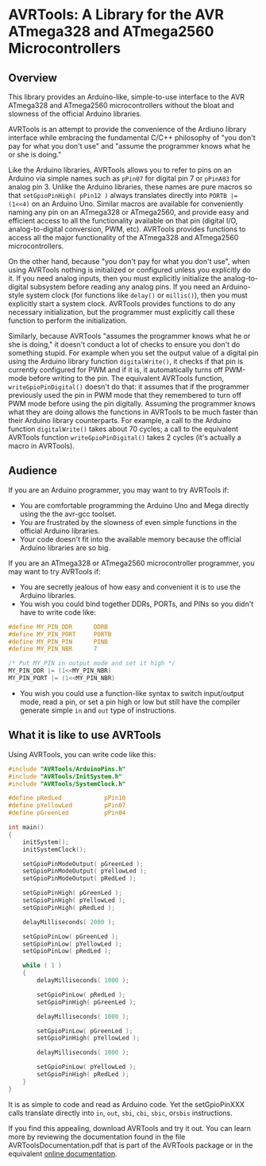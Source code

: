 # AVRTools: A Library for the AVR ATmega328 and ATmega2560 Microcontrollers #

## Overview ##

This library provides an Arduino-like, simple-to-use interface to the AVR ATmega328 and ATmega2560 microcontrollers
without the bloat and slowness of the official Arduino libraries.

AVRTools is an attempt to provide the convenience of the Ardiuno library interface while embracing the fundamental C/C++
philosophy of "you don't pay for what you don't use" and "assume the programmer knows what he or she is doing."

Like the Arduino libraries, AVRTools allows you to refer to pins on an Arduino via simple names such as `pPin07` for
digital pin 7 or `pPinA03` for analog pin 3.  Unlike the Arduino libraries, these names are pure macros so that
`setGpioPinHigh( pPin12 )` always translates directly into `PORTB |= (1<<4)` on an Arduino Uno.  Similar macros are
available for conveniently naming any pin on an ATmega328 or ATmega2560, and provide easy and efficient access to all
the functionality available on that pin (digital I/O, analog-to-digital conversion, PWM, etc).  AVRTools provides
functions to access all the major functionality of the ATmega328 and ATmega2560 microcontrollers.

On the other hand, because "you don't pay for what you don't use", when using AVRTools nothing is initialized or configured unless
you explicitly do it.  If you need analog inputs, then you must explicitly initialize the analog-to-digital subsystem before
reading any analog pins.  If you need an Arduino-style system clock (for functions like `delay()` or `millis()`), then
you must explicitly start a system clock.  AVRTools provides functions to do any necessary initialization, but the
programmer must explicitly call these function to perform the initialization.

Similarly, because AVRTools "assumes the programmer knows what he or she is doing," it doesn't conduct a lot of checks
to ensure you don't do something stupid.  For example when you set the output value of a digital pin using the Arduino library
function `digitalWrite()`, it checks if that pin is currently configured for PWM and if it is, it automatically turns off PWM-mode
before writing to the pin. The equivalent AVRTools function, `writeGpioPinDigital()` doesn't do that:  it assumes that if
the programmer previously used the pin in PWM mode that they remembered to turn off PWM mode before using the
pin digitally.  Assuming the programmer knows what they are doing allows the functions in AVRTools to be much faster
than their Arduino library counterparts.  For example, a call to the Arduino function `digitalWrite()` takes about 70 cycles;
a call to the equivalent AVRTools function `writeGpioPinDigital()` takes
2 cycles (it's actually a macro in AVRTools).

## Audience ##

If you are an Arduino programmer, you may want to try AVRTools if:
- You are comfortable programming the Arduino Uno and Mega directly using the the avr-gcc toolset.
- You are frustrated by the slowness of even simple functions in the official Arduino libraries.
- Your code doesn't fit into the available memory because the official Arduino libraries are so big.

If you are an ATmega328 or ATmega2560 microcontroller programmer, you may want to try AVRTools if:
- You are secretly jealous of how easy and convenient it is to use the Arduino libraries.
- You wish you could bind together DDRs, PORTs, and PINs so you didn't have to write code like:

```C
#define MY_PIN_DDR      DDRB
#define MY_PIN_PORT     PORTB
#define MY_PIN_PIN      PINB
#define MY_PIN_NBR      7

/* Put MY_PIN in output mode and set it high */
MY_PIN_DDR |= (1<<MY_PIN_NBR)
MY_PIN_PORT |= (1<<MY_PIN_NBR)
```

- You wish you could use a function-like syntax to switch input/output mode, read a pin, or set a pin high or low but still have the compiler generate simple `in` and `out` type of instructions.


## What it is like to use AVRTools ##

Using AVRTools, you can write code like this:

~~~C
#include "AVRTools/ArduinoPins.h"
#include "AVRTools/InitSystem.h"
#include "AVRTools/SystemClock.h"

#define pRedLed            pPin10
#define pYellowLed         pPin07
#define pGreenLed          pPin04

int main()
{
    initSystem();
    initSystemClock();

    setGpioPinModeOutput( pGreenLed );
    setGpioPinModeOutput( pYellowLed );
    setGpioPinModeOutput( pRedLed );

    setGpioPinHigh( pGreenLed );
    setGpioPinHigh( pYellowLed );
    setGpioPinHigh( pRedLed );

    delayMilliseconds( 2000 );

    setGpioPinLow( pGreenLed );
    setGpioPinLow( pYellowLed );
    setGpioPinLow( pRedLed );

    while ( 1 )
    {
        delayMilliseconds( 1000 );

        setGpioPinLow( pRedLed );
        setGpioPinHigh( pGreenLed );

        delayMilliseconds( 1000 );

        setGpioPinLow( pGreenLed );
        setGpioPinHigh( pYellowLed );

        delayMilliseconds( 1000 );

        setGpioPinLow( pYellowLed );
        setGpioPinHigh( pRedLed );
    }
}
~~~

It is as simple to code and read as Arduino code.  Yet the setGpioPinXXX calls
translate directly into `in`, `out`, `sbi`, `cbi`, `sbic`, or`sbis` instructions.

If you find this appealing, download AVRTools and try it out.  You can learn
more by reviewing the documentation found in the file AVRToolsDocumentation.pdf
that is part of the AVRTools package or in the equivalent
[online documentation](http://igormiktor.github.io/AVRTools/).
